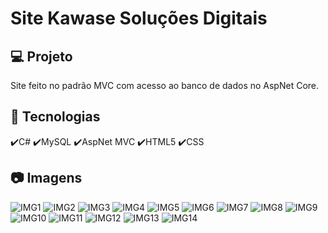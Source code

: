 # Site Kawase Soluções Digitais
## 💻 Projeto
Site feito no padrão MVC com acesso ao banco de dados no AspNet Core.
## :rocket: Tecnologias
✔️C#
✔️MySQL
✔️AspNet MVC
✔️HTML5
✔️CSS

## :camera: Imagens
![IMG1](img/01Home.png)
![IMG2](img/02Sobre1.png)
![IMG3](img/03Sobre2.png)
![IMG4](img/04Produtos1.png)
![IMG5](img/05Produtos2.png)
![IMG6](img/06Servicos.png)
![IMG7](img/07Portfolio1.png)
![IMG8](img/08Portfolio2.png)
![IMG9](img/09Galeria1.png)
![IMG10](img/10Galeria2.png)
![IMG11](img/11Contato.png)
![IMG12](img/12Administradores.png)
![IMG13](img/13Editar.png)
![IMG14](img/14Mensagens.png)
